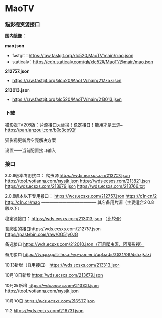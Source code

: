 # MaoTV

### 猫影视资源接口

**国内镜像**：

**mao.json**
- fastgit：https://raw.fastgit.org/xlc520/MaoTV/main/mao.json
- staticaly：https://cdn.staticaly.com/gh/xlc520/MaoTV@main/mao.json

**212757.json**
- https://raw.fastgit.org/xlc520/MaoTV/main/212757.json

**213013.json**
- https://raw.fastgit.org/xlc520/MaoTV/main/213013.json


### 下载
猫影视TV208版：片源接口大替换！稳定接口！能用才是王道~
https://pan.lanzoui.com/b0c3cb92f

猫影视更新后空壳解决方案

设置——当前配置接口输入

### 接口
2.0.8版本专用接口：
爬虫源
https://wds.ecsxs.com/212757.json
https://tool.wotianna.com/mysjk.json
https://wds.ecsxs.com/213821.json
https://wds.ecsxs.com/213679.json
https://wds.ecsxs.com/213766.txt

2.0.8版本以下专用接口：
https://wds.ecsxs.com/212757.json
https://c1n.cn/2
http://c1n.cn/mao
—————————————
其它备用片源（主要适合2.0.8版以下）

稳定源接口：
https://wds.ecsxs.com/213013.json （比较全）

含爬虫的接口https://wds.ecsxs.com/212757.json
https://pastebin.com/raw/GG51y0JG

备选接口
https://wds.ecsxs.com/212010.json（可用爬虫源，阿房影视）

备用接口
https://tvapp.guilaile.cn/wp-content/uploads/2021/08/dshzjk.txt

10.13新增（自用接口）
https://wds.ecsxs.com/213313.json

10月18日新增
https://wds.ecsxs.com/213679.json

10月25新增
https://wds.ecsxs.com/213821.json
https://tool.wotianna.com/mysjk.json

10月30日
https://wds.ecsxs.com/216537.json

11.2
https://wds.ecsxs.com/216731.json
